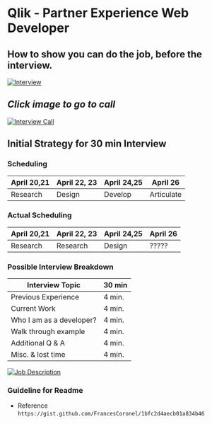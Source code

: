 # Qlik - Partner Experience Web Developer

## How to show you can do the job, before the interview.

[![Interview](https://github.com/steven-barkley/Website-Qlik-2022/blob/master/Content/Media/Qlik_Recruiting_Appointment.PNG)](https://francescoronel.com)

## ***Click image to go to call***
[![Interview Call](https://github.com/steven-barkley/Website-Qlik-2022/blob/master/Content/Media/Qlik_Virtual_Interview_Time.PNG)](https://teams.microsoft.com/l/meetup-join/19%3ameeting_ZDQ2ZDA0NDktMjFiNC00MTVlLTgwNzktNmUwNzQ1YzEwZWRh%40thread.v2/0?context=%7b%22Tid%22%3a%22c21eeb5f-f5a6-44e8-a997-124f2f7a497c%22%2c%22Oid%22%3a%22609cdefb-6c81-4f3c-b80e-7ffdfedb5988%22%7d)

## Initial Strategy for 30 min Interview

### Scheduling
| April 20,21 | April 22, 23 | April 24,25 | April 26 |
| --------------- | --------------- | --------------- | --------------- |
| Research | Design | Develop | Articulate |

### Actual Scheduling 
| April 20,21 | April 22, 23 | April 24,25 | April 26 |
| --------------- | --------------- | --------------- | --------------- |
| Research | Research | Design | ????? |

### Possible Interview Breakdown

| Interview Topic | 30 min |
| ------------ | --------- |
| Previous Experience | 4 min. |
| Current Work | 4 min. |
| Who I am as a developer? | 4 min. |
| Walk through example | 4 min. |
| Additional Q & A | 4 min. |
| Misc. & lost time | 4 min. |

[![Job Description](https://github.com/steven-barkley/Website-Qlik-2022/blob/master/Content/Media/Job_description.PNG)](https://jobs.jobvite.com/careers/qlik/job/ocsajfwR?__jvst=Job+Board&__jvsd=Indeed)


### Guideline for Readme

- Reference `https://gist.github.com/FrancesCoronel/1bfc2d4aecb01a834b46`

